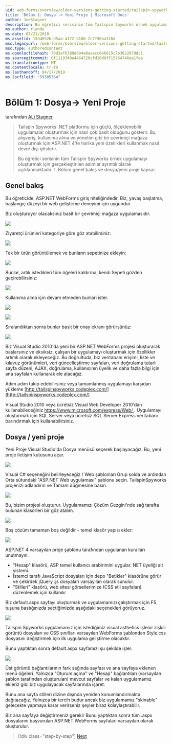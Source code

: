 ```yaml
---
uid: web-forms/overview/older-versions-getting-started/tailspin-spyworks/tailspin-spyworks-part-1
title: 'Bölüm 1: Dosya -> Yeni Proje | Microsoft Docs'
author: JoeStagner
description: Bu öğretici serisinin tüm Tailspin Spyworks örnek uygulamayı oluşturmak için gerçekleştirilen adımlar ayrıntılı olarak açıklanmaktadır. 1. Bölüm genel bakış ve dosya/yeni proje kapsar.
ms.author: riande
ms.date: 07/21/2010
ms.assetid: 15d4652b-d5aa-4172-b186-2c7f96ba316d
msc.legacyurl: /web-forms/overview/older-versions-getting-started/tailspin-spyworks/tailspin-spyworks-part-1
msc.type: authoredcontent
ms.openlocfilehash: 70d2efb789d694a0aaecc046615c7b3622079dc1
ms.sourcegitcommit: 0f1119340e4464720cfd16d0ff15764746ea1fea
ms.translationtype: MT
ms.contentlocale: tr-TR
ms.lasthandoff: 04/17/2019
ms.locfileid: "59385364"
---
```

# <a name="part-1-file--new-project"></a>Bölüm 1: Dosya-> Yeni Proje

tarafından [ALi Stagner](https://github.com/JoeStagner)

> Tailspin Spyworks .NET platformu için güçlü, ölçeklenebilir uygulamalar oluşturmak için nasıl çok basit olduğunu gösterir. Bu, alışveriş, kullanıma alma ve yönetim gibi bir çevrimiçi mağaza oluşturmak için ASP.NET 4'te harika yeni özellikleri kullanmak nasıl devre dışı gösterir.
> 
> Bu öğretici serisinin tüm Tailspin Spyworks örnek uygulamayı oluşturmak için gerçekleştirilen adımlar ayrıntılı olarak açıklanmaktadır. 1. Bölüm genel bakış ve dosya/yeni proje kapsar.


## <a id="_Toc260221666"></a>  Genel bakış

Bu öğreticide, ASP.NET WebForms giriş niteliğindedir. Biz, yavaş başlatma, başlangıç düzeyi bir web geliştirme deneyimi için uygundur.

Biz oluşturuyor olacaksınız basit bir çevrimiçi mağaza uygulamasıdır.

![](tailspin-spyworks-part-1/_static/image1.jpg)


Ziyaretçi ürünleri kategoriye göre göz atabilirsiniz:

![](tailspin-spyworks-part-1/_static/image2.jpg)

Tek bir ürün görüntülemek ve bunların sepetinize ekleyin:

![](tailspin-spyworks-part-1/_static/image3.jpg)

Bunlar, artık istedikleri tüm öğeleri kaldırma, kendi Sepeti gözden geçirebilirsiniz:

![](tailspin-spyworks-part-1/_static/image4.jpg)

Kullanıma alma için devam etmeden bunları ister.

![](tailspin-spyworks-part-1/_static/image5.jpg)

![](tailspin-spyworks-part-1/_static/image6.jpg)

Sıralandıktan sonra bunlar basit bir onay ekranı görürsünüz:

![](tailspin-spyworks-part-1/_static/image7.jpg)


Biz Visual Studio 2010'da yeni bir ASP.NET WebForms projesi oluşturarak başlarsınız ve eksiksiz, çalışan bir uygulamayı oluşturmak için özellikler artımlı olarak ekleyeceğiz. Bu doğrultuda, biz veritabanı erişimi, liste ve kılavuz görünümleri, veri güncelleştirme sayfaları, veri doğrulama tutarlı sayfa düzeni, AJAX, doğrulama, kullanıcının üyelik ve daha fazla bilgi için ana sayfaları kullanarak ele alacağız.

Adım adım takip edebilirsiniz veya tamamlanmış uygulamayı karşıdan yükleme [http://tailspinspyworks.codeplex.com/](http://tailspinspyworks.codeplex.com/)

Visual Studio 2010 veya ücretsiz Visual Web Developer 2010'dan kullanabileceğiniz [ https://www.microsoft.com/express/Web/ ](https://www.microsoft.com/express/Web/). Uygulamayı oluşturmak için SQL Server veya ücretsiz SQL Server Express veritabanı barındırmak için kullanabilirsiniz.

## <a id="_Toc260221667"></a>  Dosya / yeni proje

Yeni Proje Visual Studio'da Dosya menüsü seçerek başlayacağız. Bu, yeni proje iletişim kutusunu açar.

![](tailspin-spyworks-part-1/_static/image8.jpg)

Visual C# seçeneğini belirleyeceğiz / Web şablonları Grup solda ve ardından Orta sütundaki "ASP.NET Web uygulaması" şablonu seçin. TailspinSpyworks projenizi adlandırın ve Tamam düğmesine basın.

![](tailspin-spyworks-part-1/_static/image9.jpg)

Bu, bizim projesi oluşturur. Uygulamamızı Çözüm Gezgini'nde sağ tarafta bulunan klasörleri bir göz atalım.

![](tailspin-spyworks-part-1/_static/image10.jpg)

Boş çözüm tamamen boş değildir – temel klasör yapısı ekler:

![](tailspin-spyworks-part-1/_static/image1.png)

ASP.NET 4 varsayılan proje şablonu tarafından uygulanan kuralları unutmayın.

- "Hesap" klasörü, ASP temel kullanıcı arabirimini uygular. NET üyeliği alt sistemi.
- İstemci tarafı JavaScript dosyaları için depo "Betikler" klasörüne görür ve çekirdek jQuery .js dosyaları varsayılan olarak sunulur.
- "Stilleri" klasörü, web sitesi görsellerimize (CSS stil sayfaları) düzenlemek için kullanılır

Biz default.aspx sayfayı oluşturmak ve uygulamamızı çalıştırmak için F5 tuşuna bastığınızda seçtiğimizde aşağıdaki seçenekleri görüyoruz.

![](tailspin-spyworks-part-1/_static/image11.jpg)

Tailspin Spyworks uygulamamız için istediğimiz visual asthetics işlenir ilişkili görüntü dosyaları ve CSS sınıfları varsayılan WebForms şablondan Style.css dosyasını değiştirmek için ilk uygulama geliştirme olacaktır.

Bunu yaptıktan sonra default.aspx sayfamızı şu şekilde işler.

![](tailspin-spyworks-part-1/_static/image12.jpg)

Üst görüntü bağlantılarının fark sağında sayfası ve ana sayfaya eklenen menü öğeleri. Yalnızca "Oturum açma" ve "Hesap" bağlantıları (varsayılan şablon tarafından oluşturulan) mevcut sayfalar ve kalan uygulamamız ekleriz gibi biz uygulayacak sayfalarında işaret.

Bunu ana sayfa stilleri dizine dışında yeniden konumlandırmakta dağıtacağız. Yalnızca bir tercih budur ancak biz uygulamamız "skinable" gelecekte yapmaya karar verirseniz şeyler biraz kolaylaştırabilir.

Biz ana sayfaya değiştirmeniz gerekir Bunu yaptıktan sonra tüm .aspx dosyalarını başvuruları ASP.NET WebForms sayfaları varsayılan olarak oluşturulur.

> [!div class="step-by-step"]
> [Next](tailspin-spyworks-part-2.md)
